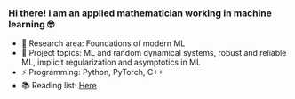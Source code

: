  ### Hi there! I am an applied mathematician working in machine learning 🤓
 - 🔭 Research area: Foundations of modern ML
 - 🌱 Project topics: ML and random dynamical systems, robust and reliable ML, implicit regularization and asymptotics in ML
 - ⚡ Programming: Python, PyTorch, C++
 - 📚 Reading list: [Here](https://shoelim.github.io/DSxML/) 
